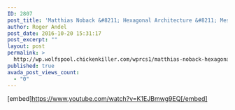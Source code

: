 ```yaml
---
ID: 2807
post_title: 'Matthias Noback &#8211; Hexagonal Architecture &#8211; Message-Oriented Software Design &#8211; YouTube'
author: Roger Andel
post_date: 2016-10-20 15:31:17
post_excerpt: ""
layout: post
permalink: >
  http://wp.wolfspool.chickenkiller.com/wprcs1/matthias-noback-hexagonal-architecture-message-oriented-software-design-youtube/
published: true
avada_post_views_count:
  - "0"
---
```

[embed]https://www.youtube.com/watch?v=K1EJBmwg9EQ[/embed]